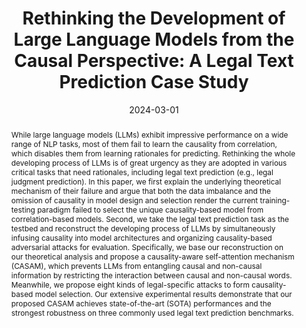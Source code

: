 ---
title: 'Rethinking the Development of Large Language Models from the Causal Perspective: A Legal Text Prediction Case Study'
authors:
- admin
- Lingwei Zhang
- Yiran Liu
- Yang Yu
date: '2024-03-01' # 2023-12-01T00:00:00Z
publishDate: '2024-11-27T12:52:59.485146Z'
publication_types:
- paper-conference
publication: 'Proceedings of the AAAI Conference on Artificial Intelligence'
publication_short: AAAI 2024
doi: 10.1609/aaai.v38i19.30086

abstract: While large language models (LLMs) exhibit impressive performance on a wide range of NLP tasks, most of them fail to learn the causality from correlation, which disables them from learning rationales for predicting. Rethinking the whole developing process of LLMs is of great urgency as they are adopted in various critical tasks that need rationales, including legal text prediction (e.g., legal judgment prediction). In this paper, we first explain the underlying theoretical mechanism of their failure and argue that both the data imbalance and the omission of causality in model design and selection render the current training-testing paradigm failed to select the unique causality-based model from correlation-based models. Second, we take the legal text prediction task as the testbed and reconstruct the developing process of LLMs by simultaneously infusing causality into model architectures and organizing causality-based adversarial attacks for evaluation. Specifically, we base our reconstruction on our theoretical analysis and propose a causality-aware self-attention mechanism (CASAM), which prevents LLMs from entangling causal and non-causal information by restricting the interaction between causal and non-causal words. Meanwhile, we propose eight kinds of legal-specific attacks to form causality-based model selection. Our extensive experimental results demonstrate that our proposed CASAM achieves state-of-the-art (SOTA) performances and the strongest robustness on three commonly used legal text prediction benchmarks.

# Summary. An optional shortened abstract.
# summary: Lorem ipsum dolor sit amet, consectetur adipiscing elit. Duis posuere tellus ac convallis placerat. Proin tincidunt magna sed ex sollicitudin condimentum.

tags: []

# Display this page in the Featured widget?
featured: False

# Custom links (uncomment lines below)
# links:
# - name: Custom Link
#   url: https://aclanthology.org/2023.acl-long.354/

url_pdf: pubs/aaai2024.pdf
url_code: 'https://github.com/Carrot-Red/Rethink-LLM-development'
# url_dataset: 'https://github.com/Hytn/DocRED-HWE'
# url_poster: ''
# url_project: ''
# url_slides: ''
# url_source: 'https://github.com/HugoBlox/hugo-blox-builder'
# url_video: 'https://aclanthology.org/2023.acl-long.354.mp4'

# Featured image
# To use, add an image named `featured.jpg/png` to your page's folder.
# image:
#   caption: 'Image credit: [**Unsplash**](https://unsplash.com/photos/pLCdAaMFLTE)'
#   focal_point: ''
#   preview_only: false

# Associated Projects (optional).
#   Associate this publication with one or more of your projects.
#   Simply enter your project's folder or file name without extension.
#   E.g. `internal-project` references `content/project/internal-project/index.md`.
#   Otherwise, set `projects: []`.
projects: []
  # - example

# Slides (optional).
#   Associate this publication with Markdown slides.
#   Simply enter your slide deck's filename without extension.
#   E.g. `slides: "example"` references `content/slides/example/index.md`.
#   Otherwise, set `slides: ""`.
slides: ""
# slides: example
---